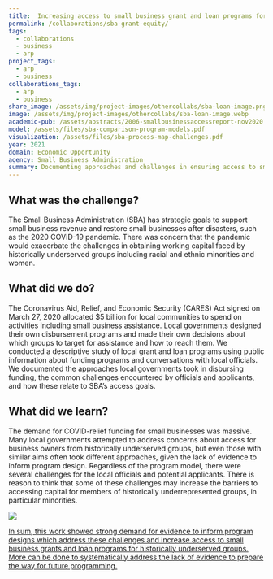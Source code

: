 ```yaml
---
title:  Increasing access to small business grant and loan programs for historically underserved groups
permalink: /collaborations/sba-grant-equity/
tags:
  - collaborations
  - business
  - arp
project_tags:
  - arp
  - business
collaborations_tags: 
  - arp
  - business
share_image: /assets/img/project-images/othercollabs/sba-loan-image.png
image: /assets/img/project-images/othercollabs/sba-loan-image.webp
academic-pub: /assets/abstracts/2006-smallbusinessaccessreport-nov2020.pdf
model: /assets/files/sba-comparison-program-models.pdf
visualization: /assets/files/sba-process-map-challenges.pdf
year: 2021
domain: Economic Opportunity
agency: Small Business Administration
summary: Documenting approaches and challenges in ensuring access to small business grant and loan programs during COVID-19
---
```

## What was the challenge?
 
The Small Business Administration (SBA) has strategic goals to support small business revenue and restore small businesses after disasters, such as the 2020 COVID-19 pandemic. There was concern that the pandemic would exacerbate the challenges in obtaining working capital faced by historically underserved groups including racial and ethnic minorities and women.

## What did we do?

The Coronavirus Aid, Relief, and Economic Security (CARES) Act signed on March 27, 2020 allocated $5 billion for local communities to spend on activities including small business assistance. Local governments designed their own disbursement programs and made their own decisions about which groups to target for assistance and how to reach them. We conducted a descriptive study of local grant and loan programs using public information about funding programs and conversations with local officials. We documented the approaches local governments took in disbursing funding, the common challenges encountered by officials and applicants, and how these relate to SBA’s access goals. 

## What did we learn?

The demand for COVID-relief funding for small businesses was massive. Many local governments attempted to address concerns about access for business owners from historically underserved groups, but even those with similar aims often took different approaches, given the lack of evidence to inform program design. Regardless of the program model, there were several challenges for the local officials and potential applicants. There is reason to think that some of these challenges may increase the barriers to accessing capital for members of historically underrepresented groups, in particular minorities. 

<a class="graphic-list-link" href="/assets/files/sba-comparison-program-models.pdf" target="_blank">
<img src="{{ site.baseurl }}/assets/img/project-images/sba-grant-image1.webp">

In sum, this work showed strong demand for evidence to inform program designs which address these challenges and increase access to small business grants and loan programs for historically underserved groups. More can be done to systematically address the lack of evidence to prepare the way for future programming. 
